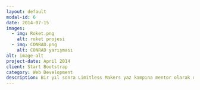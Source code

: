```yaml
---
layout: default
modal-id: 6
date: 2014-07-15
images:
  - img: Roket.png
    alt: roket projesi
  - img: CONRAD.png
    alt: CONRAD yarışması
alt: image-alt
project-date: April 2014
client: Start Bootstrap
category: Web Development
description: Bir yıl sonra Limitless Makers yaz kampına mentor olarak davet edildim. Projelerinde çalışan öğrencilere eğitim ve mentorluk verdim.
---
```

